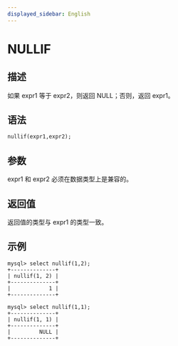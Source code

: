 ```yaml
---
displayed_sidebar: English
---
```


# NULLIF

## 描述

如果 expr1 等于 expr2，则返回 NULL；否则，返回 expr1。

## 语法

```Haskell
nullif(expr1,expr2);
```

## 参数

expr1 和 expr2 必须在数据类型上是兼容的。

## 返回值

返回值的类型与 expr1 的类型一致。

## 示例

```Plain
mysql> select nullif(1,2);
+--------------+
| nullif(1, 2) |
+--------------+
|            1 |
+--------------+

mysql> select nullif(1,1);
+--------------+
| nullif(1, 1) |
+--------------+
|         NULL |
+--------------+
```
